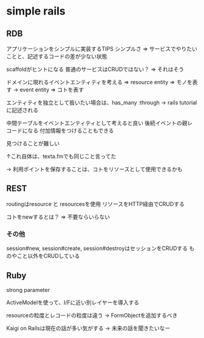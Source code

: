 # simple rails

## RDB

アプリケーションをシンプルに実装するTIPS
シンプルさ => サービスでやりたいことと、記述するコードの差が少ない状態

scaffoldがヒントになる
普通のサービスはCRUDではない？ => それはそう

ドメインに現れるイベントエンティティを考える
=> resource entity => モノを表す
-> event entity => コトを表す

エンティティを独立として扱いたい場合は、has_many :through
-> rails tutorialに記述される

中間テーブルをイベントエンティティとして考えると良い
後続イベントの親レコードになる
付加情報をつけることもできる

見つけることが難しい

↑これ自体は、texta.fmでも同じこと言ってた

-> 利用ポイントを保存することは、コトをリソースとして使用できるかも

## REST

routingはresource と resourcesを使用
リソースをHTTP経由でCRUDする

コトをnewするとは？ => 不要ならいらない

### その他

session#new, session#create, session#destroyはセッションをCRUDする
ものやこと以外をCRUDしている

## Ruby

strong parameter

ActiveModelを使って、I/Fに近い別レイヤーを導入する

resourceの粒度とレコードの粒度は違う
-> FormObjectを追加するべき

Kaigi on Railsは現在の話が多い気がする
-> 未来の話を聞きたいなー
